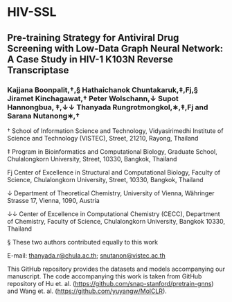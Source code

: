 # HIV-SSL
## Pre-training Strategy for Antiviral Drug Screening with Low-Data Graph Neural Network: A Case Study in HIV-1 K103N Reverse Transcriptase

### Kajjana Boonpalit,†,§ Hathaichanok Chuntakaruk,‡,Fj,§ Jiramet Kinchagawat,† Peter Wolschann,↓ Supot Hannongbua, ‡,↓↓ Thanyada Rungrotmongkol,∗,‡,Fj and Sarana Nutanong∗,†

† School of Information Science and Technology, Vidyasirimedhi Institute of Science and Technology (VISTEC), Street, 21210, Rayong, Thailand

‡ Program in Bioinformatics and Computational Biology, Graduate School, Chulalongkorn University, Street, 10330, Bangkok, Thailand

Fj Center of Excellence in Structural and Computational Biology, Faculty of Science, Chulalongkorn University, Street, 10330, Bangkok, Thailand

↓ Department of Theoretical Chemistry, University of Vienna, Währinger Strasse 17, Vienna, 1090, Austria

↓↓ Center of Excellence in Computational Chemistry (CECC), Department of Chemistry, Faculty of Science, Chulalongkorn University, Bangkok 10330, Thailand

§ These two authors contributed equally to this work

E-mail: thanyada.r@chula.ac.th; snutanon@vistec.ac.th



This GitHub repository provides the datasets and models accompanying our manuscript. The code accompanying this work is taken from GitHub repository of Hu et. al. (https://github.com/snap-stanford/pretrain-gnns) and Wang et. al. (https://github.com/yuyangw/MolCLR). 

